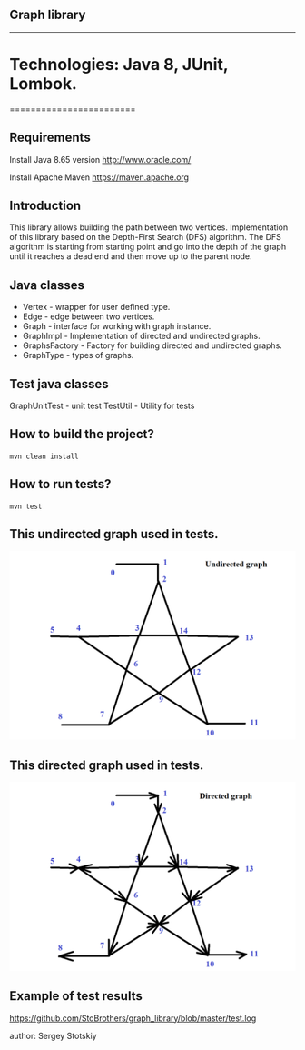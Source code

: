 ## Graph library
------------

# Technologies: Java 8, JUnit, Lombok.

========================

Requirements
------------
Install Java 8.65 version
http://www.oracle.com/ 

Install Apache Maven 
https://maven.apache.org

Introduction
------------

This library allows building the path between two vertices.
Implementation of this library based on the Depth-First Search (DFS) algorithm.
The DFS algorithm is starting from starting point and go into the depth of the graph
until it reaches a dead end and then move up to the parent node.

Java classes
--------------------------

- Vertex - wrapper for user defined type.
- Edge - edge between two vertices.
- Graph - interface for working with graph instance.
- GraphImpl - Implementation of directed and undirected graphs.
- GraphsFactory - Factory for building directed and undirected graphs.
- GraphType - types of graphs.

Test java classes
--------------------------

GraphUnitTest  - unit test
TestUtil - Utility for tests

How to build the project?
--------------------------

```
mvn clean install
```


How to run tests?
--------------------------

```
mvn test
```

This undirected graph used in tests.
--------------------------

![alt text](https://github.com/StoBrothers/graph_library/blob/master/star_undirected.png)



This directed graph used in tests.
--------------------------

![alt text](https://github.com/StoBrothers/graph_library/blob/master/star_directed.png)


Example of test results
--------------------------

https://github.com/StoBrothers/graph_library/blob/master/test.log




author: Sergey Stotskiy

